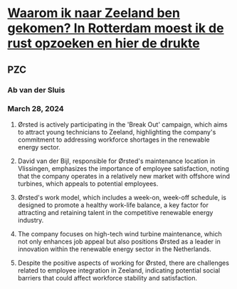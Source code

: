# [Waarom ik naar Zeeland ben gekomen? In Rotterdam moest ik de rust opzoeken en hier de drukte](https://advance.lexis.com/api/document?collection=news&id=urn:contentItem:6BND-FJ41-JBHV-K43V-00000-00&context=1519360)
## PZC
### Ab van der Sluis
### March 28, 2024

1. Ørsted is actively participating in the 'Break Out' campaign, which aims to attract young technicians to Zeeland, highlighting the company's commitment to addressing workforce shortages in the renewable energy sector.

2. David van der Bijl, responsible for Ørsted's maintenance location in Vlissingen, emphasizes the importance of employee satisfaction, noting that the company operates in a relatively new market with offshore wind turbines, which appeals to potential employees.

3. Ørsted's work model, which includes a week-on, week-off schedule, is designed to promote a healthy work-life balance, a key factor for attracting and retaining talent in the competitive renewable energy industry.

4. The company focuses on high-tech wind turbine maintenance, which not only enhances job appeal but also positions Ørsted as a leader in innovation within the renewable energy sector in the Netherlands. 

5. Despite the positive aspects of working for Ørsted, there are challenges related to employee integration in Zeeland, indicating potential social barriers that could affect workforce stability and satisfaction.